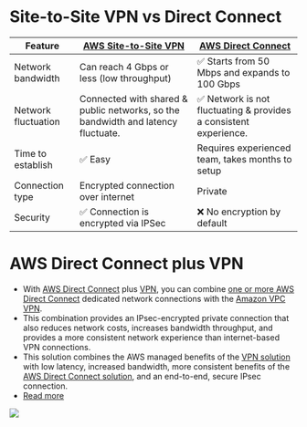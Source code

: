 
# Site-to-Site VPN vs Direct Connect

| Feature             | [AWS Site-to-Site VPN](AWSSiteToSiteVPN.md)                                      | [AWS Direct Connect](AWSDirectConnect.md)                                         |
|---------------------|----------------------------------------------------------------------------------|-----------------------------------------------------------------------------------|
| Network bandwidth   | Can reach 4 Gbps or less (low throughput)                                        | :white_check_mark: Starts from 50 Mbps and expands to 100 Gbps                    |
| Network fluctuation | Connected with shared & public networks, so the bandwidth and latency fluctuate. | :white_check_mark: Network is not fluctuating & provides a consistent experience. |
| Time to establish   | :white_check_mark: Easy                                                          | Requires experienced team, takes months to setup                                  |
| Connection type     | Encrypted connection over internet                                               | Private                                                                           |
| Security            | :white_check_mark: Connection is encrypted via IPSec                             | :x: No encryption by default                                                      |

# AWS Direct Connect plus VPN
- With [AWS Direct Connect](AWSDirectConnect.md) plus [VPN](AWSSiteToSiteVPN.md), you can combine [one or more AWS Direct Connect](AWSDirectConnect.md) dedicated network connections with the [Amazon VPC VPN](AWSSiteToSiteVPN.md).
- This combination provides an IPsec-encrypted private connection that also reduces network costs, increases bandwidth throughput, and provides a more consistent network experience than internet-based VPN connections.
- This solution combines the AWS managed benefits of the [VPN solution](AWSSiteToSiteVPN.md) with low latency, increased bandwidth, more consistent benefits of the [AWS Direct Connect solution](AWSDirectConnect.md), and an end-to-end, secure IPsec connection.
- [Read more](https://docs.aws.amazon.com/whitepapers/latest/aws-vpc-connectivity-options/aws-direct-connect-site-to-site-vpn.html)

![](https://docs.aws.amazon.com/images/whitepapers/latest/aws-vpc-connectivity-options/images/image10.png)